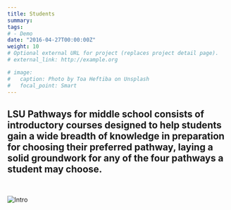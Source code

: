 ```yaml
---
title: Students
summary: 
tags:
# - Demo
date: "2016-04-27T00:00:00Z"
weight: 10
# Optional external URL for project (replaces project detail page).
# external_link: http://example.org

# image:
#   caption: Photo by Toa Heftiba on Unsplash
#   focal_point: Smart
---
```


## LSU Pathways for middle school consists of introductory courses designed to help students gain a wide breadth of knowledge in preparation for choosing their preferred pathway, laying a solid groundwork for any of the four pathways a student may choose.
<br>

![Intro](../../classes/Introduction%20to%20STEM%20Pathways%20Overview%20and%20Objectives%20Summary%20(1).png)

